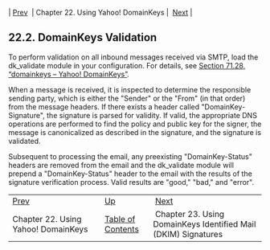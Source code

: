 | [Prev](using_domainkeys)  | Chapter 22. Using Yahoo! DomainKeys |  [Next](using_dkim) |

## 22.2. DomainKeys Validation

To perform validation on all inbound messages received via SMTP, load the dk_validate module in your configuration. For details, see [Section 71.28, “domainkeys – Yahoo! DomainKeys”](modules.domainkeys "71.28. domainkeys – Yahoo! DomainKeys").

When a message is received, it is inspected to determine the responsible sending party, which is either the "Sender" or the "From" (in that order) from the message headers. If there exists a header called "DomainKey-Signature", the signature is parsed for validity. If valid, the appropriate DNS operations are performed to find the policy and public key for the signer, the message is canonicalized as described in the signature, and the signature is validated.

Subsequent to processing the email, any preexisting "DomainKey-Status" headers are removed from the email and the dk_validate module will prepend a "DomainKey-Status" header to the email with the results of the signature verification process. Valid results are "good," "bad," and "error".

|     |     |     |
| --- | --- | --- |
| [Prev](using_domainkeys)  | [Up](using_domainkeys) |  [Next](using_dkim) |
| Chapter 22. Using Yahoo! DomainKeys  | [Table of Contents](index) |  Chapter 23. Using DomainKeys Identified Mail (DKIM) Signatures |

